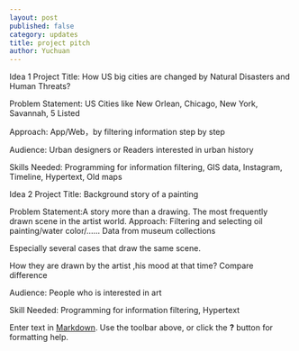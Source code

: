 ```yaml
---
layout: post
published: false
category: updates
title: project pitch
author: Yuchuan
---
```

Idea 1
Project Title: How US big cities are changed by Natural Disasters and Human Threats?

Problem Statement: US Cities like New Orlean, Chicago, New York, Savannah, 5 Listed

Approach: App/Web，by filtering information step by step

Audience: Urban designers or Readers interested in urban history

Skills Needed: Programming for information filtering, GIS data, Instagram, Timeline, Hypertext, Old maps

Idea 2
Project Title: Background story of a painting

Problem Statement:A story more than a drawing. The most frequently drawn scene in the artist world. 
Approach: Filtering and selecting oil painting/water color/...... Data from museum collections

Especially several cases that draw the same scene.

How they are drawn by the artist ,his mood at that time? Compare difference

Audience: People who is interested in art

Skill Needed: Programming for information filtering, Hypertext

Enter text in [Markdown](http://daringfireball.net/projects/markdown/). Use the toolbar above, or click the **?** button for formatting help.
